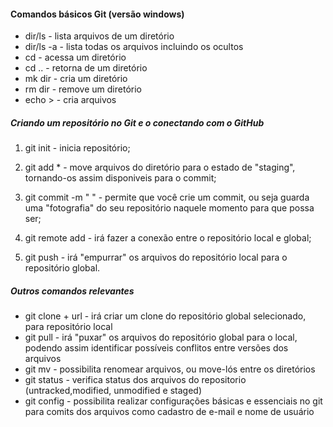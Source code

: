 #### Comandos básicos Git (versão windows)

* dir/ls  - lista arquivos de um diretório
* dir/ls -a - lista todas os arquivos incluindo os ocultos
* cd - acessa um diretório
* cd .. - retorna de um diretório
* mk dir - cria um diretório
* rm dir - remove um diretório
* echo > - cria arquivos



##### 	Criando um repositório no Git e o conectando com o GitHub

1. git init - inicia repositório;

2. git add * - move arquivos do diretório para o estado de "staging", tornando-os assim disponiveis para o commit;

3. git commit -m " " - permite que você crie um commit, ou seja guarda uma "fotografia" do seu repositório naquele momento para que possa ser; 

4. git remote add - irá fazer a conexão entre o repositório local e global;

5. git push - irá "empurrar" os arquivos do repositório local para o repositório global.



##### Outros comandos relevantes

* git clone + url - irá criar um clone do repositório global selecionado, para repositório local
* git pull - irá "puxar" os arquivos do repositório global para o local, podendo assim identificar possíveis conflitos entre versões dos arquivos
* git mv - possibilita renomear arquivos, ou move-lós entre os diretórios
* git status - verifica status dos arquivos do repositorio (untracked,modified, unmodified e staged)
* git config - possibilita realizar configurações básicas e essenciais no git para comits dos arquivos como cadastro de e-mail e nome de usuário





